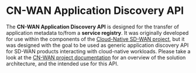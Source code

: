 # CN-WAN Application Discovery API

The **CN-WAN Application Discovery API** is designed for the transfer of application metadata to/from a **service registry**. It was originally developed for use within the components of the [Cloud-Native SD-WAN project](https://github.com/CloudNativeSDWAN), but it was designed with the goal to be used as generic application discovery API for SD-WAN products interacting with cloud-native workloads. Please take a look at the [CN-WAN project documentation](https://github.com/CloudNativeSDWAN/cnwan-docs) for an overview of the solution architecture, and the intended use for this API.
